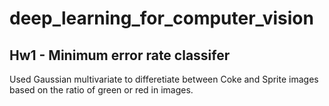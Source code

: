 # deep_learning_for_computer_vision

## Hw1 - Minimum error rate classifer
Used Gaussian multivariate to differetiate between Coke and Sprite images based on the ratio of green or red in images.